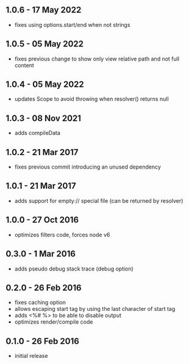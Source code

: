 ## 1.0.6 - 17 May 2022

- fixes using options.start/end when not strings

## 1.0.5 - 05 May 2022

- fixes previous change to show only view relative path and not full content

## 1.0.4 - 05 May 2022

- updates Scope to avoid throwing when resolver() returns null

## 1.0.3 - 08 Nov 2021

- adds compileData

## 1.0.2 - 21 Mar 2017

- fixes previous commit introducing an unused dependency

## 1.0.1 - 21 Mar 2017

- adds support for empty:// special file (can be returned by resolver)

## 1.0.0 - 27 Oct 2016

- optimizes filters code, forces node v6

## 0.3.0 - 1 Mar 2016

- adds pseudo debug stack trace (debug option)

## 0.2.0 - 26 Feb 2016

- fixes caching option
- allows escaping start tag by using the last character of start tag
- adds <%# %> to be able to disable output
- optimizes render/compile code

## 0.1.0 - 26 Feb 2016

- initial release

